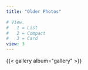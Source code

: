 ```yaml
---
title: "Older Photos"

# View.
#   1 = List
#   2 = Compact
#   3 = Card
view: 3
---
```


{{< gallery album="gallery" >}}
